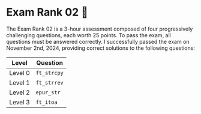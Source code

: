 # Exam Rank 02 📝
The Exam Rank 02 is a 3-hour assessment composed of four progressively challenging questions, each worth 25 points. To pass the exam, all questions must be answered correctly. I successfully passed the exam on November 2nd, 2024, providing correct solutions to the following questions:


| Level             |  Question  |
|-------------------------|--------|
| Level 0                   | `ft_strcpy`  |
| Level 1                   | `ft_strrev`  |
| Level 2                  | `epur_str`  |
| Level 3                   | `ft_itoa`  |
